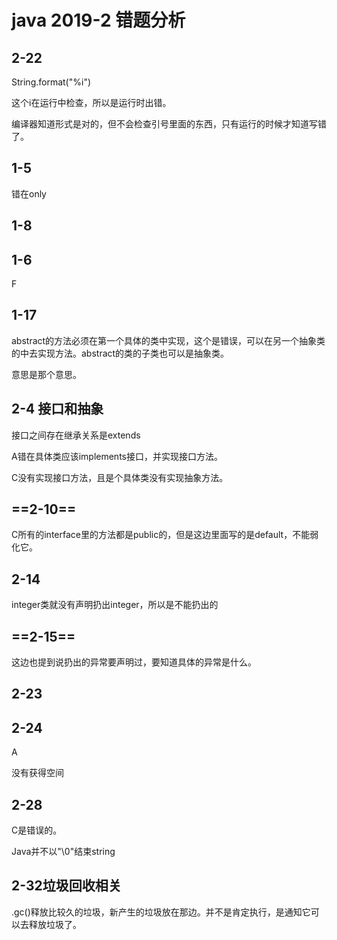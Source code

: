 # java 2019-2 错题分析

## 2-22

String.format("%i")

这个i在运行中检查，所以是运行时出错。

编译器知道形式是对的，但不会检查引号里面的东西，只有运行的时候才知道写错了。

## 1-5

错在only

## 1-8

## 1-6

F

## 1-17

abstract的方法必须在第一个具体的类中实现，这个是错误，可以在另一个抽象类的中去实现方法。abstract的类的子类也可以是抽象类。

意思是那个意思。

## 2-4 接口和抽象

接口之间存在继承关系是extends

A错在具体类应该implements接口，并实现接口方法。

C没有实现接口方法，且是个具体类没有实现抽象方法。

## ==2-10==

C所有的interface里的方法都是public的，但是这边里面写的是default，不能弱化它。



## 2-14

integer类就没有声明扔出integer，所以是不能扔出的

## ==2-15==

这边也提到说扔出的异常要声明过，要知道具体的异常是什么。

## 2-23

## 2-24

A

没有获得空间

## 2-28

C是错误的。

Java并不以"\0"结束string

## 2-32垃圾回收相关

.gc()释放比较久的垃圾，新产生的垃圾放在那边。并不是肯定执行，是通知它可以去释放垃圾了。

